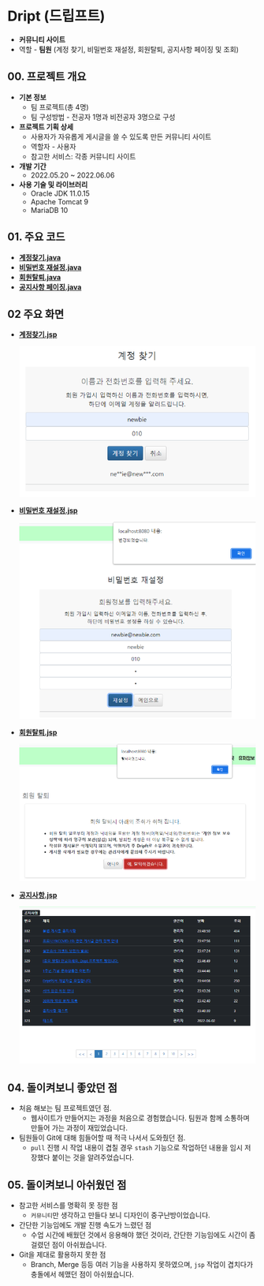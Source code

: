 # Dript (드립프트)

- **커뮤니티 사이트**
- 역할 - **팀원** (계정 찾기, 비밀번호 재설정, 회원탈퇴, 공지사항 페이징 및 조회)

## 00. 프로젝트 개요

- **기본 정보**
  - 팀 프로젝트(총 4명)
  - 팀 구성방법 - 전공자 1명과 비전공자 3명으로 구성
- **프로젝트 기획 상세**
  - 사용자가 자유롭게 게시글을 쓸 수 있도록 만든 커뮤니티 사이트
  - 역할자 - 사용자
  - 참고한 서비스: 각종 커뮤니티 사이트
- **개발 기간**
  - 2022.05.20 ~ 2022.06.06
- **사용 기술 및 라이브러리**
  - Oracle JDK 11.0.15
  - Apache Tomcat 9
  - MariaDB 10

## 01. 주요 코드

- **[계정찾기.java](https://github.com/newbieccc/Dripft/blob/main/src/main/java/web/IdFind.java)**
- **[비밀번호 재설정.java](https://github.com/newbieccc/Dripft/blob/main/src/main/java/web/PWFind.java)**
- **[회원탈퇴.java](https://github.com/newbieccc/Dripft/blob/main/src/main/java/web/DeleteAccount.java)**
- **[공지사항 페이징.java](https://github.com/newbieccc/Dripft/blob/main/src/main/java/web/NoticeList.java)**

## 02 주요 화면

- **[계정찾기.jsp](https://github.com/newbieccc/Dripft/blob/main/src/main/webapp/idFind.jsp)**

  ![idFind](/src/main/webapp/screenshot/idFind.png)

- **[비밀번호 재설정.jsp](https://github.com/newbieccc/Dripft/blob/main/src/main/webapp/pwFind.jsp)**

  ![pwFind](/src/main/webapp/screenshot/pwFind.png)

- **[회원탈퇴.jsp](https://github.com/newbieccc/Dripft/blob/main/src/main/webapp/accountDel.jsp)**

  ![accountDel](/src/main/webapp/screenshot/accountDel.png)

- **[공지사항.jsp](https://github.com/newbieccc/Dripft/blob/main/src/main/webapp/notice.jsp)**

  ![notice](/src/main/webapp/screenshot/notice.png)
  
## 04. 돌이켜보니 좋았던 점

- 처음 해보는 팀 프로젝트였던 점.
  - 웹사이트가 만들어지는 과정을 처음으로 경험했습니다. 팀원과 함께 소통하며 만들어 가는 과정이 재밌었습니다.
- 팀원들이 Git에 대해 힘들어할 때 적극 나서서 도와줬던 점.
  - `pull` 진행 시 작업 내용이 겹칠 경우 `stash` 기능으로 작업하던 내용을 임시 저장했다 붙이는 것을 알려주었습니다.

## 05. 돌이켜보니 아쉬웠던 점

- 참고한 서비스를 명확히 못 정한 점
  - `커뮤니티`만 생각하고 만들다 보니 디자인이 중구난방이었습니다.
- 간단한 기능임에도 개발 진행 속도가 느렸던 점
  - 수업 시간에 배웠던 것에서 응용해야 했던 것이라, 간단한 기능임에도 시간이 좀 걸렸던 점이 아쉬웠습니다.
- Git을 제대로 활용하지 못한 점
  - Branch, Merge 등등 여러 기능을 사용하지 못하였으며, `jsp` 작업이 겹치다가 충돌에서 헤맸던 점이 아쉬웠습니다.